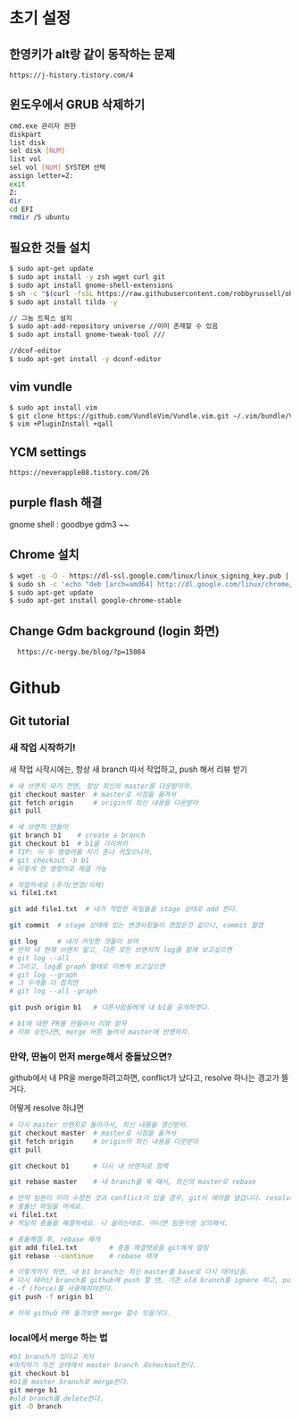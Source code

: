 # 초기 설정

## 한영키가 alt랑 같이 동작하는 문제
```
https://j-history.tistory.com/4
```

## 윈도우에서 GRUB 삭제하기
```BASH
cmd.exe 관리자 권한
diskpart
list disk
sel disk [NUM]
list vol
sel vol [NUM] SYSTEM 선택
assign letter=Z:
exit
Z:
dir
cd EFI
rmdir /S ubuntu
```

## 필요한 것들 설치
```bash
$ sudo apt-get update
$ sudo apt install -y zsh wget curl git
$ sudo apt install gnome-shell-extensions
$ sh -c "$(curl -fsSL https://raw.githubusercontent.com/robbyrussell/oh-my-zsh/master/tools/install.sh)"
$ sudo apt install tilda -y

// 그놈 트윅스 설지
$ sudo apt-add-repository universe //이미 존재할 수 있음
$ sudo apt install gnome-tweak-tool ///

//dcof-editor
$ sudo apt-get install -y dconf-editor
```

## vim vundle
```bash
$ sudo apt install vim
$ git clone https://github.com/VundleVim/Vundle.vim.git ~/.vim/bundle/Vundle.vim
$ vim +PluginInstall +qall
```

## YCM settings
```
https://neverapple88.tistory.com/26
```

## purple flash 해결
  gnome shell : goodbye gdm3 ~~

## Chrome 설치
```BASH
$ wget -q -O - https://dl-ssl.google.com/linux/linux_signing_key.pub | sudo apt-key add -
$ sudo sh -c 'echo "deb [arch=amd64] http://dl.google.com/linux/chrome/deb/ stable main" >> /etc/apt/sources.list.d/google.list'
$ sudo apt-get update
$ sudo apt-get install google-chrome-stable
```

## Change Gdm background (login 화면)
```bash
  https://c-nergy.be/blog/?p=15084
```

# Github 

## Git tutorial

### 새 작업 시작하기!

새 작업 시작시에는, 항상 새 branch 따서 작업하고, push 해서 리뷰 받기

```bash
# 새 브랜치 따기 전엔, 항상 최신의 master를 다운받아와.
git checkout master  # master로 시점을 옮겨서
git fetch origin     # origin의 최신 내용을 다운받아
git pull

# 새 브랜치 만들어
git branch b1    # create a branch
git checkout b1  # b1을 가리켜라
# TIP: 이 두 명령어를 치기 존나 귀찮으니까. 
# git checkout -b b1 
# 이렇게 한 명령어로 해결 가능

# 작업하세요 (추가/변경/삭제)
vi file1.txt

git add file1.txt  # 내가 작업한 파일들을 stage 상태로 add 한다.

git commit  # stage 상태에 있는 변경사항들이 괜찮은것 같으니, commit 할겡

git log     # 내가 커밋한 것들이 보여
# 만약 내 현재 브랜치 말고, 다른 모든 브랜치의 log를 함께 보고싶으면
# git log --all
# 그리고, log를 graph 형태로 이쁘게 보고싶으면
# git log --graph
# 그 두개를 다 합치면
# git log --all -graph

git push origin b1   # 다른사람들에게 내 b1을 공개하겟다.

# b1에 대한 PR를 만들어서 리뷰 받자
# 리뷰 승인나면, merge 버튼 눌러서 master에 반영하자.
```

### 만약, 딴놈이 먼저 merge해서 충돌났으면?

github에서 내 PR을 merge하려고하면, conflict가 났다고, resolve 하나는 경고가 뜰거다.

어떻게 resolve 하냐면

```bash
# 다시 master 브랜치로 돌아가서, 최신 내용을 갱신받아.
git checkout master  # master로 시점을 옮겨서
git fetch origin     # origin의 최신 내용을 다운받아
git pull

git checkout b1      # 다시 내 브랜치로 컴백

git rebase master    # 내 branch를 똑 때서, 최신의 master로 rebase

# 만약 팀원이 이미 수정한 것과 conflict가 있을 경우, git이 에러를 낼겁니다. resolve 하라고,
# 충돌난 파일을 여세요.
vi file1.txt
# 적당히 충돌을 해결하세요. 니 꼴리는대로. 아니면 팀원이랑 상의해서.

# 충돌해결 후, rebase 재개
git add file1.txt        # 충돌 해결됏음을 git에게 알림
git rebase --continue    # rebase 재개

# 이렇게까지 하면, 내 b1 branch는 최신 master를 base로 다시 태어났음.
# 다시 태어난 branch를 github에 push 할 땐, 기존 old branch를 ignore 하고, push할수잇도록,
# -f (force)를 사용해줘야한다.
git push -f origin b1

# 이제 github PR 들가보면 merge 할수 잇을거다.
```
### local에서 merge 하는 법
```bash
#b1 branch가 있다고 치자
#머지하기 직전 상태에서 master branch 로checkout한다. 
git checkout b1 
#b1을 master branch로 merge한다.
git merge b1
#old branch를 delete한다.
git -D branch
